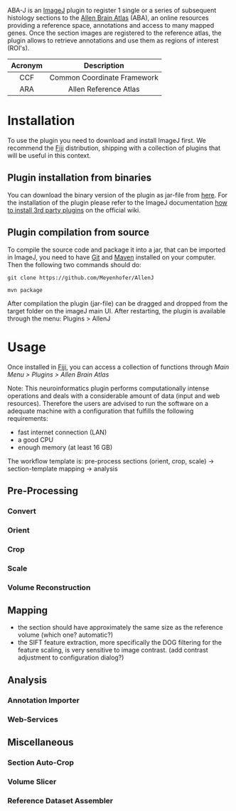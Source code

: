 ABA-J is an [ImageJ][ij] plugin to register 1 single or a series of 
subsequent histology sections to the [Allen Brain Atlas][aba] (ABA), 
an online resources providing a reference space, 
annotations and access to many mapped genes. 
Once the section images are registered to the reference atlas, 
the plugin allows to retrieve annotations and use them as 
regions of interest (ROI's). 


| Acronym | Description                 | 
|:-------:|:---------------------------:|
| CCF     | Common Coordinate Framework | 
| ARA     | Allen Reference Atlas       |


# Installation
To use the plugin you need to download and install ImageJ first. We 
recommend the [Fiji][fiji] distribution, shipping with a collection of plugins
that will be useful in this context.

## Plugin installation from binaries
You can download the binary version of the plugin as jar-file 
from [here][bin]. For the installation of the plugin please refer to 
the ImageJ documentation [how to install 3rd party plugins][inst] on 
the official wiki.

## Plugin compilation from source 
To compile the source code and package it into a jar, that can be imported in ImageJ,
 you need to have [Git][git] and [Maven][mvn] installed on your computer. Then the following two commands should do:

```
git clone https://github.com/Meyenhofer/AllenJ

mvn package
```

After compilation the plugin (jar-file) can be dragged and dropped from the target folder on the imageJ main UI. 
After restarting, the plugin is available through the menu: Plugins > AllenJ

# Usage
Once installed in [Fiji][fiji], you can access a collection of functions through _Main Menu > Plugins > Allen Brain Atlas_

Note: This neuroinformatics plugin performs computationally intense operations and deals with a considerable amount of data
(input and web resources). Therefore the users are advised to run the software on a adequate machine with a configuration
that fulfills the following requirements:
* fast internet connection (LAN)
* a good CPU
* enough memory (at least 16 GB) 

The workflow template is:
pre-process sections (orient, crop, scale) -> section-template mapping -> analysis
## Pre-Processing
### Convert 
### Orient
### Crop
### Scale
### Volume Reconstruction

## Mapping 
* the section should have approximately the same size as the reference volume (which one? automatic?)
* the SIFT feature extraction, more specifically the DOG filtering for the feature scaling, 
is very sensitive to image contrast. (add contrast adjustment to configuration dialog?)

## Analysis
### Annotation Importer
### Web-Services

## Miscellaneous
### Section Auto-Crop
### Volume Slicer
### Reference Dataset Assembler 


[aba]: http://www.brain-map.org/
[ij]: http://imagej.net
[git]: https://git-scm.com/
[mvn]: https://maven.apache.org/
[inst]: http://imagej.net/Installing_3rd_party_plugins
[fiji]: http://imagej.net/Fiji/Downloads
[bin]:  https://github.com/Meyenhofer/ABA_J/release 
[dl4j]: https://deeplearning4j.org/
